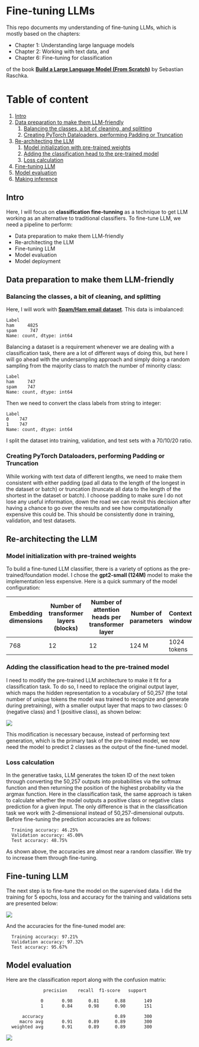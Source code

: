 # Fine-tuning LLMs

This repo documents my understanding of fine-tuning LLMs, which is mostly based on the chapters:
- Chapter 1: Understanding large language models
- Chapter 2: Working with text data, and
- Chapter 6: Fine-tuning for classification

of the book **<a href="https://www.manning.com/books/build-a-large-language-model-from-scratch">Build a Large Language Model (From Scratch)</a>** by Sebastian Raschka. 

# Table of content

1. [Intro](#1)
2. [Data preparation to make them LLM-friendly](#2)
   1. [Balancing the classes, a bit of cleaning, and splitting](#3)
   2. [Creating PyTorch Dataloaders, performing Padding or Truncation](#4)
3. [Re-architecting the LLM](#5)
   1. [Model initialization with pre-trained weights](#6)
   2. [Adding the classification head to the pre-trained model](#7)
   3. [Loss calculation](#8)
6. [Fine-tuning LLM](#9)
7. [Model evaluation](#10)
8. [Making inference](#11)
  
<a name="1"></a> 
## Intro
Here, I will focus on **classification fine-tunning** as a technique to get LLM working as an alternative to traditional classifiers. To fine-tune LLM, we need a pipeline to perform:
- Data preparation to make them LLM-friendly
- Re-architecting the LLM
- Fine-tuning LLM
- Model evaluation
- Model deployment

<a name="2"></a>
## Data preparation to make them LLM-friendly

<a name="3"></a>
### Balancing the classes, a bit of cleaning, and splitting

Here, I will work with **<a href="https://archive.ics.uci.edu/static/public/228/sms+spam+collection.zip">Spam/Ham email dataset</a>**. This data is imbalanced:

    Label
    ham     4825
    spam     747
    Name: count, dtype: int64

Balancing a dataset is a requirement whenever we are dealing with a classification task, there are a lot of different ways of doing this, but here I will go ahead with the undersampling approach and simply doing a random sampling from the majority class to match the number of minority class:

    Label
    ham     747
    spam    747
    Name: count, dtype: int64

Then we need to convert the class labels from string to integer:

    Label
    0    747
    1    747
    Name: count, dtype: int64


I split the dataset into training, validation, and test sets with a 70/10/20 ratio.

<a name="4"></a>
### Creating PyTorch Dataloaders, performing Padding or Truncation

While working with text data of different lengths, we need to make them consistent with either padding (pad all data to the length of the longest in the dataset or batch) or truncation (truncate all data to the length of the shortest in the dataset or batch). I choose padding to make sure I do not lose any useful information, down the road we can revisit this decision after having a chance to go over the results and see how computationally expensive this could be. This should be consistently done in training, validation, and test datasets. 

<a name="5"></a>
## Re-architecting the LLM

<a name="6"></a>
### Model initialization with pre-trained weights

To build a fine-tuned LLM classifier, there is a variety of options as the pre-trained/foundation model. I chose the **gpt2-small (124M)** model to make the implementation less expensive. Here is a quick summary of the model configuration:

|**Embedding dimensions** | **Number of transformer layers (blocks)**|**Number of attention heads per transformer layer** | **Number of parameters** | **Context window**| **Vocabulary size**| 
| -- | --|  -- | -- | -- | --|
|768 | 12 |12 | 124 M | 1024 tokens  | 50257|

<a name="7"></a>
### Adding the classification head to the pre-trained model

I need to modify the pre-trained LLM architecture to make it fit for a classification task. To do so, I need to replace the original output layer, which maps the hidden representation to a vocabulary of 50,257 (the total number of unique tokens the model was trained to recognize and generate during pretraining), with a smaller output layer that maps to two classes: 0 (negative class) and 1 (positive class), as shown below:

![](https://github.com/DanialArab/images/blob/main/llm_from_scratch/re-architecture.jpg)

This modification is necessary because, instead of performing text generation, which is the primary task of the pre-trained model, we now need the model to predict 2 classes as the output of the fine-tuned model. 

<a name="8"></a>
### Loss calculation

In the generative tasks, LLM generates the token ID of the next token through converting the 50,257 outputs into probabilities via the softmax function and then returning the position of the highest probability via the argmax function. Here in the classification task, the same approach is taken to calculate whether the model outputs a positive class or negative class prediction for a given input. The only difference is that in the classification task we work with 2-dimensional instead of 50,257-dimensional outputs. Before fine-tuning the prediction accuracies are as follows:

      Training accuracy: 46.25%
      Validation accuracy: 45.00%
      Test accuracy: 48.75%

As shown above, the accuracies are almost near a random classifier. We try to increase them through fine-tuning. 

<a name="9"></a>
## Fine-tuning LLM

The next step is to fine-tune the model on the supervised data. I did the training for 5 epochs, loss and accuracy for the training and validations sets are presented below: 

![](https://github.com/DanialArab/images/blob/main/llm_from_scratch/loss_and_accuracy_fine_tune_llm_classifier.png)

And the accuracies for the fine-tuned model are:

      Training accuracy: 97.21%
      Validation accuracy: 97.32%
      Test accuracy: 95.67%

<a name="10"></a>
## Model evaluation

Here are the classification report along with the confusion matrix:

                  precision    recall  f1-score   support
      
                 0       0.98      0.81      0.88       149
                 1       0.84      0.98      0.90       151
      
          accuracy                           0.89       300
         macro avg       0.91      0.89      0.89       300
      weighted avg       0.91      0.89      0.89       300


![](https://github.com/DanialArab/images/blob/main/llm_from_scratch/ham_vs_spam_cm.png)

